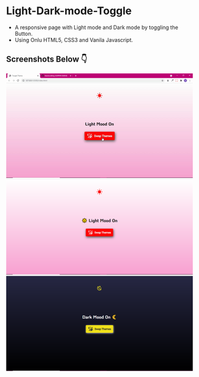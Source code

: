 # Light-Dark-mode-Toggle

- A responsive page with Light mode and Dark mode by toggling the Button.
- Using Onlu HTML5, CSS3 and Vanila Javascript.

## Screenshots Below 👇

![screenshot](https://github.com/blackcodding/Light-Dark-mode-Toggle/blob/master/Light-dark-mood.gif)
![screenshot](https://github.com/blackcodding/Light-Dark-mode-Toggle/blob/master/Light-theme.PNG)
![screenshot](https://github.com/blackcodding/Light-Dark-mode-Toggle/blob/master/Dark-theme.PNG)

